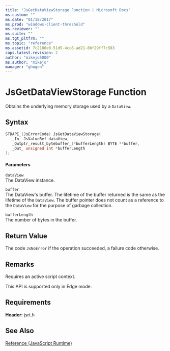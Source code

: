 ```yaml
---
title: "JsGetDataViewStorage Function | Microsoft Docs"
ms.custom: ""
ms.date: "01/18/2017"
ms.prod: "windows-client-threshold"
ms.reviewer: ""
ms.suite: ""
ms.tgt_pltfrm: ""
ms.topic: "reference"
ms.assetid: 7c2180e0-51d5-4cc8-ad21-8bf29ff7c583
caps.latest.revision: 2
author: "mikejo5000"
ms.author: "mikejo"
manager: "ghogen"
---
```

# JsGetDataViewStorage Function
Obtains the underlying memory storage used by a `DataView`.  
  
## Syntax  
  
```cpp  
STDAPI_(JsErrorCode) JsGetDataViewStorage(  
   _In_ JsValueRef dataView,  
   _Outptr_result_bytebuffer_(*bufferLength) BYTE **buffer,  
   _Out_ unsigned int *bufferLength  
);  
```  
  
#### Parameters  
 `dataView`  
 The DataView instance.  
  
 `buffer`  
 The DataView's buffer. The lifetime of the buffer returned is the same as the lifetime of the `DataView`. The buffer pointer does not count as a reference to the `DataView` for the purpose of garbage collection.  
  
 `bufferLength`  
 The number of bytes in the buffer.  
  
## Return Value  
 The code `JsNoError` if the operation succeeded, a failure code otherwise.  
  
## Remarks  
 Requires an active script context.  
  
 This API is supported only in Edge mode.  
  
## Requirements  
 **Header:** jsrt.h  
  
## See Also  
 [Reference (JavaScript Runtime)](../chakra-hosting/reference-javascript-runtime.md)
